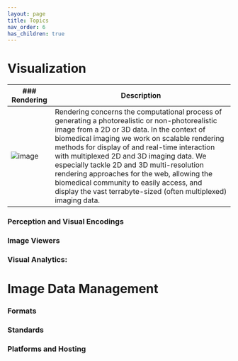 ```yaml
---
layout: page
title: Topics
nav_order: 6
has_children: true
---
```


# Visualization

| ### Rendering | Description |
| ----------- | ---------- |
| ![image](https://github.com/vis-image-management/vim-website/assets/31503434/34e2255b-7e05-4f32-8527-2030db57efcf) | Rendering concerns the computational process of generating a photorealistic or non-photorealistic image from a 2D or 3D data. In the context of biomedical imaging we work on scalable rendering methods for display of and real-time interaction with multiplexed 2D and 3D imaging data. We especially tackle 2D and 3D multi-resolution rendering approaches for the web, allowing the biomedical community to easily access, and display the vast terrabyte-sized (often multiplexed) imaging data. |

### Perception and Visual Encodings

### Image Viewers

### Visual Analytics:

# Image Data Management

### Formats

### Standards

### Platforms and Hosting
